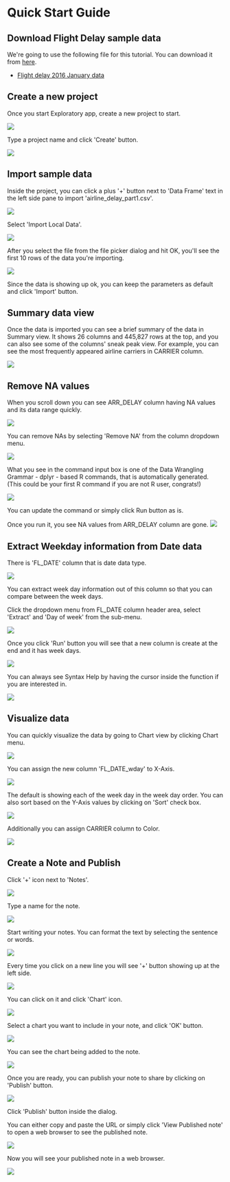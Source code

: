 # Quick Start Guide

## Download Flight Delay sample data

We're going to use the following file for this tutorial. You can download it from [here](http://download.exploratory.io/data/airline_delay_2016_01.csv).

- [Flight delay 2016 January data](http://download.exploratory.io/data/airline_delay_2016_01.csv)

## Create a new project

Once you start Exploratory app, create a new project to start.

![](images/getting-started1.png)

Type a project name and click 'Create' button.

![](images/quick-start2.png)

## Import sample data

Inside the project, you can click a plus '+' button next to 'Data Frame' text in the left side pane to import 'airline_delay_part1.csv'.

![](images/quick-start3.png)

Select 'Import Local Data'.

![](images/quick-start4.png)

After you select the file from the file picker dialog and hit OK, you'll see the first 10 rows of the data you're importing.

![](images/flight-data-import.png)


Since the data is showing up ok, you can keep the parameters as default and click 'Import' button.

## Summary data view

Once the data is imported you can see a brief summary of the data in Summary view. It shows 26 columns and 445,827 rows at the top, and you can also see some of the columns' sneak peak view. For example, you can see the most frequently appeared airline carriers in CARRIER column.

![](images/quick-start5.png)



## Remove NA values

When you scroll down you can see ARR_DELAY column having NA values and its data range quickly.

![](images/quick-start6.png)

You can remove NAs by selecting 'Remove NA' from the column dropdown menu.

![](images/quick-start7.png)

What you see in the command input box is one of the Data Wrangling Grammar - dplyr - based R commands, that is automatically generated. (This could be your first R command if you are not R user, congrats!)

![](images/quick-start8.png)

You can update the command or simply click Run button as is.

Once you run it, you see NA values from ARR_DELAY column are gone.
![](images/quick-start9.png)

## Extract Weekday information from Date data

There is 'FL_DATE' column that is date data type.

![](images/quick-start10.png)

You can extract week day information out of this column so that you can compare between the week days.

Click the dropdown menu from FL_DATE column header area, select 'Extract' and 'Day of week' from the sub-menu.

![](images/quick-start11.png)

Once you click 'Run' button you will see that a new column is create at the end and it has week days.

![](images/quick-start12.png)

You can always see Syntax Help by having the cursor inside the function if you are interested in.

![](images/quick-start13.png)

## Visualize data

You can quickly visualize the data by going to Chart view by clicking Chart menu.

![](images/quick-start16.png)

You can assign the new column 'FL_DATE_wday' to X-Axis.

![](images/quick-start14.png)

The default is showing each of the week day in the week day order. You can also sort based on the Y-Axis values by clicking on 'Sort' check box.

![](images/quick-start15.png)

Additionally you can assign CARRIER column to Color.

![](images/quick-start17.png)

## Create a Note and Publish

Click '+' icon next to 'Notes'.

![](images/quick-start18.png)

Type a name for the note.

![](images/quick-start19.png)

Start writing your notes. You can format the text by selecting the sentence or words.

![](images/quick-start20.png)

Every time you click on a new line you will see '+' button showing up at the left side.

![](images/quick-start21.png)

You can click on it and click 'Chart' icon.

![](images/quick-start22.png)

Select a chart you want to include in your note, and click 'OK' button.

![](images/quick-start23.png)

You can see the chart being added to the note.

![](images/quick-start24.png)

Once you are ready, you can publish your note to share by clicking on 'Publish' button.

![](images/quick-start25.png)

Click 'Publish' button inside the dialog.

You can either copy and paste the URL or simply click 'View Published note' to open a web browser to see the published note.

![](images/quick-start26.png)

Now you will see your published note in a web browser.

![](images/quick-start27.png)
